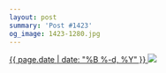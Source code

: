 ```yaml
---
layout: post
summary: 'Post #1423'
og_image: 1423-1280.jpg
---
```


<p>
 <time>
  <a href="/1423">
   {{ page.date | date: "%B %-d, %Y" }}
  </a>
 </time>
 <a href="/1423">
  <img data-taken="8/3/2021" sizes="(min-width: 700px) 50vw, calc(100vw - 2rem)" src="{{ site.assets_url }}/1423-640.jpg" srcset="{{ site.assets_url }}/1423-320.jpg 320w, {{ site.assets_url }}/1423-640.jpg 640w, {{ site.assets_url }}/1423-960.jpg 960w, {{ site.assets_url }}/1423-1280.jpg 1280w"/>
 </a>
</p>
